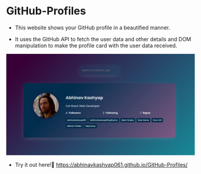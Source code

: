 # GitHub-Profiles

- This website shows your GitHub profile in a beautified manner.

- It uses the GitHub API to fetch the user data and other details and DOM manipulation to make the profile card with the user data received.

<img src="https://github.com/abhinavkashyap061/GitHub-Profiles/blob/main/readme-assets/github-profiles-ss.jpg?raw=true" alt="GitHub Profiles Project">

- Try it out here!🔗 https://abhinavkashyap061.github.io/GitHub-Profiles/
